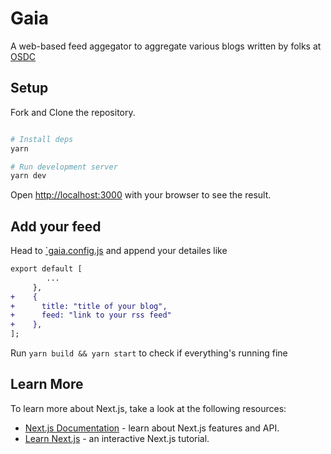 # Gaia

A web-based feed aggegator to aggregate various blogs written by folks at [OSDC](https://osdc.netlify.app/)

## Setup

Fork and Clone the repository.

```bash

# Install deps
yarn

# Run development server
yarn dev

```

Open [http://localhost:3000](http://localhost:3000) with your browser to see the result.

## Add your feed

Head to [`gaia.config.js](./gaia.config.js) and append your detailes like

```diff
export default [
        ...
     },
+    {
+      title: "title of your blog",
+      feed: "link to your rss feed"
+    },
];
```

Run `yarn build && yarn start` to check if everything's running fine

## Learn More

To learn more about Next.js, take a look at the following resources:

- [Next.js Documentation](https://nextjs.org/docs) - learn about Next.js features and API.
- [Learn Next.js](https://nextjs.org/learn) - an interactive Next.js tutorial.
